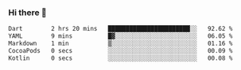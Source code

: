 ### Hi there 👋

<!--START_SECTION:waka-->

```txt
Dart        2 hrs 20 mins   ███████████████████████░░   92.62 %
YAML        9 mins          █▓░░░░░░░░░░░░░░░░░░░░░░░   06.05 %
Markdown    1 min           ▒░░░░░░░░░░░░░░░░░░░░░░░░   01.16 %
CocoaPods   0 secs          ░░░░░░░░░░░░░░░░░░░░░░░░░   00.09 %
Kotlin      0 secs          ░░░░░░░░░░░░░░░░░░░░░░░░░   00.08 %
```

<!--END_SECTION:waka-->


<!--
**AnkelMauCastillo/AnkelMauCastillo** is a ✨ _special_ ✨ repository because its `README.md` (this file) appears on your GitHub profile.

Here are some ideas to get you started:

- 🔭 I’m currently working on ...
- 🌱 I’m currently learning ...
- 👯 I’m looking to collaborate on ...
- 🤔 I’m looking for help with ...
- 💬 Ask me about ...
- 📫 How to reach me: ...
- 😄 Pronouns: ...
- ⚡ Fun fact: ...
-->
